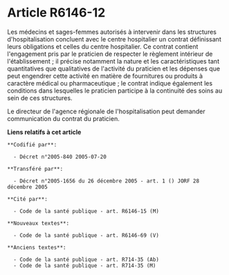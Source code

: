 # Article R6146-12

Les médecins et sages-femmes autorisés à intervenir dans les structures d'hospitalisation concluent avec le centre
hospitalier un contrat définissant leurs obligations et celles du centre hospitalier. Ce contrat contient l'engagement pris
par le praticien de respecter le règlement intérieur de l'établissement ; il précise notamment la nature et les
caractéristiques tant quantitatives que qualitatives de l'activité du praticien et les dépenses que peut engendrer cette
activité en matière de fournitures ou produits à caractère médical ou pharmaceutique ; le contrat indique également les
conditions dans lesquelles le praticien participe à la continuité des soins au sein de ces structures.

Le directeur de l'agence régionale de l'hospitalisation peut demander communication du contrat du praticien.

**Liens relatifs à cet article**

	**Codifié par**:

	  - Décret n°2005-840 2005-07-20

	**Transféré par**:

	  - Décret n°2005-1656 du 26 décembre 2005 - art. 1 () JORF 28 décembre 2005

	**Cité par**:

	  - Code de la santé publique - art. R6146-15 (M)

	**Nouveaux textes**:

	  - Code de la santé publique - art. R6146-69 (V)

	**Anciens textes**:

	  - Code de la santé publique - art. R714-35 (Ab)
	  - Code de la santé publique - art. R714-35 (M)
